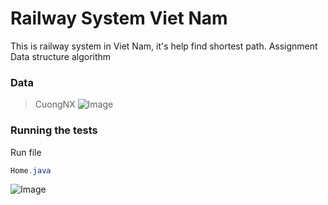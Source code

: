 # Railway System Viet Nam
This is railway system in Viet Nam, it's help find shortest path. 
Assignment Data structure algorithm

### **Data**
> CuongNX
![Image](C:\Users\Thaycacac\Desktop/medley/resources/r1hhZjYLm_HyimXiKL7.PNG)

### **Running the tests**
Run file

```java
Home.java
```

![Image](C:\Users\Thaycacac\Desktop/medley/resources/r1hhZjYLm_S1M6QiKUm.PNG)
